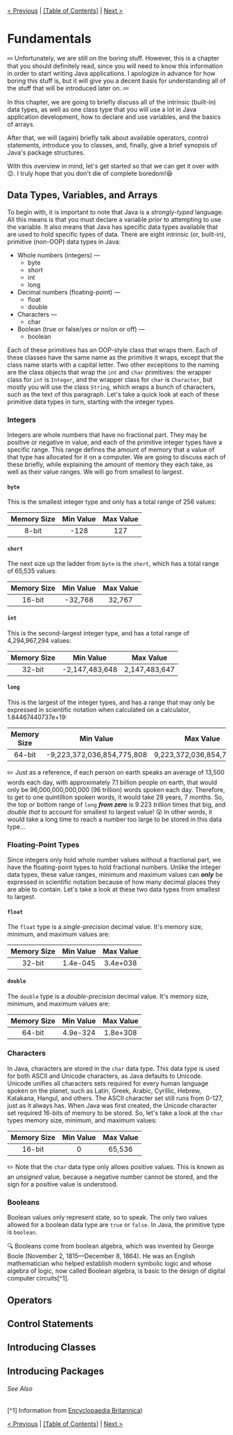 [< Previous](java_language.md) | [[Table of Contents]](../../Cover_and_Contents.md) | [Next >](tools.md)

# Fundamentals
:zzz: Unfortunately, we are still on the boring stuff. However, this is a chapter that you should definitely read, since you will need to know this information in order to start writing Java applications. I apologize in advance for how boring this stuff is, but it will give you a decent basis for understanding all of the stuff that will be introduced later on. :zzz:

In this chapter, we are going to briefly discuss all of the intrinsic (built-in) data types, as well as one class type that you will use a lot in Java application development, how to declare and use variables, and the basics of arrays.

After that, we will (again) briefly talk about available operators, control statements, introduce you to classes, and, finally, give a brief synopsis of Java's package structures. 

With this overview in mind, let's get started so that we can get it over with :wink:. I truly hope that you don't die of complete boredom!:laughing:

## Data Types, Variables, and Arrays
To begin with, it is important to note that Java is a *strongly-typed* language. All this means is that you must declare a variable *prior* to attempting to use the variable. It also means that Java has specific data types available that are used to hold specific types of data. There are eight intrinsic (or, built-in), primitive (non-OOP) data types in Java:

* Whole numbers (integers) &mdash;
   * byte
   * short
   * int
   * long
* Decimal numbers (floating-point) &mdash;
   * float
   * double
* Characters &mdash;
   * char
* Boolean (true or false/yes or no/on or off) &mdash;
   * boolean
   
Each of these primitives has an OOP-style class that wraps them. Each of these classes have the same name as the primitive it wraps, except that the class name starts with a capital letter. Two other exceptions to the naming are the class objects that wrap the `int` and `char` primitives: the wrapper class for `int` is `Integer`, and the wrapper class for `char` is `Character`, but mostly you will use the class `String`, which wraps a bunch of characters, such as the text of this paragraph. Let's take a quick look at each of these primitive data types in turn, starting with the integer types.

### Integers
Integers are whole numbers that have no fractional part. They may be positive or negative in value, and each of the primitive integer types have a specific range. This range defines the amount of memory that a value of that type has allocated for it on a computer. We are going to discuss each of these briefly, while explaining the amount of memory they each take, as well as their value ranges. We will go from smallest to largest.

#### `byte`
This is the smallest integer type and only has a total range of 256 values:

| Memory Size | Min Value | Max Value |
| :---------: | :-------: | :-------: |
|8-bit | -128 | 127 |

#### `short`
The next size up the ladder from `byte` is the `short`, which has a total range of 65,535 values:

| Memory Size | Min Value | Max Value |
| :---------: | :-------: | :-------: |
|16-bit | -32,768 | 32,767 |

#### `int`
This is the second-largest integer type, and has a total range of 4,294,967,294 values:

| Memory Size | Min Value | Max Value |
| :---------: | :-------: | :-------: |
|32-bit | -2,147,483,648 | 2,147,483,647 |

#### `long`
This is the largest of the integer types, and has a range that may only be expressed in scientific notation when calculated on a calculator, 1.84467440737e+19:

| Memory Size | Min Value | Max Value |
| :---------: | :-------: | :-------: |
|64-bit | -9,223,372,036,854,775,808 | 9,223,372,036,854,775,807 |

:pencil2: Just as a reference, if each person on earth speaks an average of 13,500 words each day, with approximately 7.1 billion people on earth, that would only be 96,000,000,000,000 (96 trillion) words spoken each day. Therefore, to get to one quintillion spoken words, it would take 28 years, 7 months. So, the top or bottom range of `long` ***from zero*** is 9.223 *trillion* times that big, and *double that* to account for smallest to largest value! :open_mouth: In other words, it would take a long time to reach a number too large to be stored in this data type...

### Floating-Point Types
Since integers only hold whole number values without a fractional part, we have the floating-point types to hold fractional numbers. Unlike the integer data types, these value ranges, minimum and maximum values can ***only*** be expressed in scientific notation because of how many decimal places they are able to contain. Let's take a look at these two data types from smallest to largest.

#### `float`
The `float` type is a *single-precision* decimal value. It's memory size, minimum, and maximum values are:

| Memory Size | Min Value | Max Value |
| :---------: | :-------: | :-------: |
|32-bit | 1.4e-045 | 3.4e+038 |

#### `double`
The `double` type is a *double-precision* decimal value. It's memory size, minimum, and maximum values are:

| Memory Size | Min Value | Max Value |
| :---------: | :-------: | :-------: |
|64-bit | 4.9e-324 | 1.8e+308 |

### Characters
In Java, characters are stored in the `char` data type. This data type is used for both ASCII and Unicode characters, as Java defaults to Unicode. Unicode unifies all characters sets required for every human language spoken on the planet, such as Latin, Greek, Arabic, Cyrillic, Hebrew, Katakana, Hangul, and others. The ASCII character set still runs from 0-127, just as it always has. When Java was first created, the Unicode character set required 16-bits of memory to be stored. So, let's take a look at the `char` types memory size, minimum, and maximum values:

| Memory Size | Min Value | Max Value |
| :---------: | :-------: | :-------: |
| 16-bit | 0 | 65,536 |

:pencil2: Note that the `char` data type only allows positive values. This is known as an *unsigned* value, because a negative number cannot be stored, and the sign for a positive value is understood.

### Booleans
Boolean values only represent state, so to speak. The only two values allowed for a boolean data type are `true` or `false`. In Java, the primitive type is `boolean`.

:mag: Booleans come from boolean algebra, which was invented by George Boole (November 2, 1815&mdash;December 8, 1864). He was an English mathematician who helped establish modern symbolic logic and whose algebra of logic, now called Boolean algebra, is basic to the design of digital computer circuits[^1].

## Operators

## Control Statements

## Introducing Classes

## Introducing Packages

###### See Also
[^1] Information from [Encyclopaedia Britannica](https://www.britannica.com/biography/George-Boole))

[< Previous](java_language.md) | [[Table of Contents]](../../Cover_and_Contents.md) | [Next >](tools.md)
